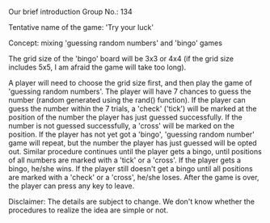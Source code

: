 Our brief introduction
Group No.: 134

Tentative name of the game: 'Try your luck'

Concept: mixing 'guessing random numbers' and 'bingo' games

The grid size of the 'bingo' board will be 3x3 or 4x4 (if the grid size includes 5x5, I am afraid the game will take too long).

A player will need to choose the grid size first, and then play the game of 'guessing random numbers'. The player will have 7 chances to guess the number (random generated using the rand() function). If the player can guess the number within the 7 trials, a 'check' ('tick') will be marked at the position of the number the player has just guessed successfully. If the number is not guessed successfully, a 'cross' will be marked on the position. If the player has not yet got a 'bingo', 'guessing random number' game will repeat, but the number the player has just guessed will be opted out. Similar procedure continues until the player gets a bingo, until positions of all numbers are marked with a 'tick' or a 'cross'. If the player gets a bingo, he/she wins. If the player still doesn't get a bingo until all positions are marked with a 'check' or a 'cross', he/she loses. After the game is over, the player can press any key to leave. 

Disclaimer: The details are subject to change. We don't know whether the procedures to realize the idea are simple or not.

